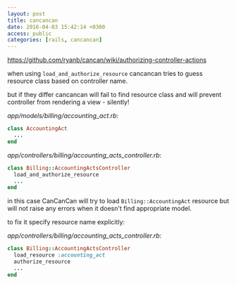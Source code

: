 ```yaml
---
layout: post
title: cancancan
date: 2016-04-03 15:42:14 +0300
access: public
categories: [rails, cancancan]
---
```


<https://github.com/ryanb/cancan/wiki/authorizing-controller-actions>

when using `load_and_authorize_resource` cancancan tries to guess resource
class based on controller name.

but if they differ cancancan will fail to find resource class and
will prevent controller from rendering a view - silently!

_app/models/billing/accounting_act.rb_:

```ruby
class AccountingAct
  ...
end
```

_app/controllers/billing/accounting_acts_controller.rb_:

```ruby
class Billing::AccountingActsController
  load_and_authorize_resource
  ...
end
```

in this case CanCanCan will try to load `Billing::AccountingAct` resource
but will not raise any errors when it doesn't find appropriate model.

to fix it specify resource name explicitly:

_app/controllers/billing/accounting_acts_controller.rb_:

```ruby
class Billing::AccountingActsController
  load_resource :accounting_act
  authorize_resource
  ...
end
```
